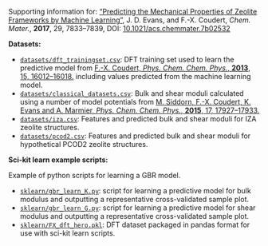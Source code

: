 Supporting information for: [“Predicting the Mechanical Properties of Zeolite Frameworks by Machine Learning”](https://doi.org/10.1021/acs.chemmater.7b02532), J. D. Evans, and F.-X. Coudert, _Chem. Mater._, **2017**, 29, 7833–7839, DOI: [10.1021/acs.chemmater.7b02532](https://doi.org/10.1021/acs.chemmater.7b02532)

**Datasets:**

- [`datasets/dft_trainingset.csv`](datasets/dft_trainingset.csv): DFT training set used to learn the predictive model from [F.-X. Coudert, _Phys. Chem. Chem. Phys._, **2013**, 15, 16012–16018.](https://doi.org/10.1039/C3CP51817E) including values predicted from the machine learning model.
- [`datasets/classical_datasets.csv`](datasets/classical_datasets.csv): Bulk and shear moduli calculated using a number of model potentials from [M. Siddorn, F.-X. Coudert, K. Evans and A. Marmier, _Phys. Chem. Chem. Phys._, **2015**, 17, 17927–17933.](https://doi.org/10.1039/C5CP01168J)
- [`datasets/iza.csv`](datasets/iza.csv): Features and predicted bulk and shear moduli for IZA zeolite structures.
- [`datasets/pcod2.csv`](datasets/pcod2.csv): Features and predicted bulk and shear moduli for hypothetical PCOD2 zeolite structures.


**Sci-kit learn example scripts:**

Example of python scripts for learning a GBR model.

- [`sklearn/gbr_learn_K.py`](sklearn/gbr_learn_K.py): script for learning a predictive model for bulk modulus and outputting a representative cross-validated sample plot.
- [`sklearn/gbr_learn_G.py`](sklearn/gbr_learn_G.py): script for learning a predictive model for shear modulus and outputting a representative cross-validated sample plot.
- [`sklearn/FX_dft_hero.pkl`](sklearn/FX_dft_hero.pkl): DFT dataset packaged in pandas format for use with sci-kit learn scripts.
